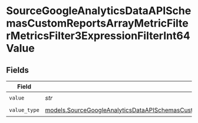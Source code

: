 # SourceGoogleAnalyticsDataAPISchemasCustomReportsArrayMetricFilterMetricsFilter3ExpressionFilterInt64Value


## Fields

| Field                                                                                                                                                                                                                                                  | Type                                                                                                                                                                                                                                                   | Required                                                                                                                                                                                                                                               | Description                                                                                                                                                                                                                                            |
| ------------------------------------------------------------------------------------------------------------------------------------------------------------------------------------------------------------------------------------------------------ | ------------------------------------------------------------------------------------------------------------------------------------------------------------------------------------------------------------------------------------------------------ | ------------------------------------------------------------------------------------------------------------------------------------------------------------------------------------------------------------------------------------------------------ | ------------------------------------------------------------------------------------------------------------------------------------------------------------------------------------------------------------------------------------------------------ |
| `value`                                                                                                                                                                                                                                                | *str*                                                                                                                                                                                                                                                  | :heavy_check_mark:                                                                                                                                                                                                                                     | N/A                                                                                                                                                                                                                                                    |
| `value_type`                                                                                                                                                                                                                                           | [models.SourceGoogleAnalyticsDataAPISchemasCustomReportsArrayMetricFilterMetricsFilter3ExpressionFilterFilter4ValueType](../models/sourcegoogleanalyticsdataapischemascustomreportsarraymetricfiltermetricsfilter3expressionfilterfilter4valuetype.md) | :heavy_check_mark:                                                                                                                                                                                                                                     | N/A                                                                                                                                                                                                                                                    |